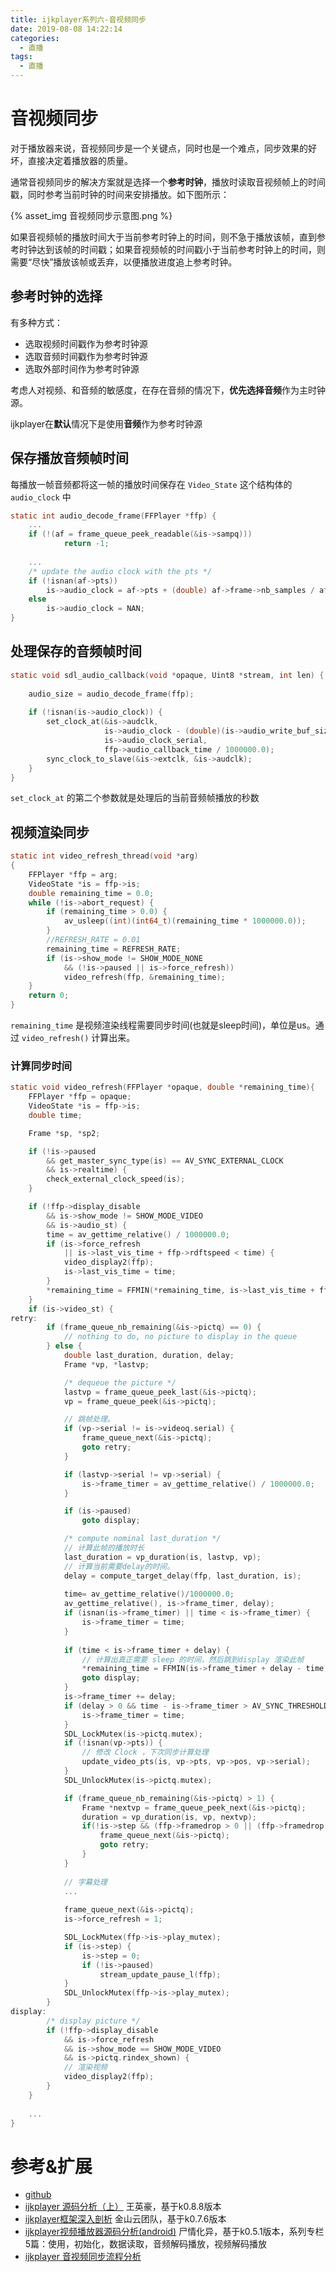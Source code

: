 ```yaml
---
title: ijkplayer系列六-音视频同步
date: 2019-08-08 14:22:14
categories:
  - 直播
tags:
  - 直播
---
```


# 音视频同步

对于播放器来说，音视频同步是一个关键点，同时也是一个难点，同步效果的好坏，直接决定着播放器的质量。

通常音视频同步的解决方案就是选择一个**参考时钟**，播放时读取音视频帧上的时间戳，同时参考当前时钟的时间来安排播放。如下图所示：

{% asset_img 音视频同步示意图.png %}

如果音视频帧的播放时间大于当前参考时钟上的时间，则不急于播放该帧，直到参考时钟达到该帧的时间戳；如果音视频帧的时间戳小于当前参考时钟上的时间，则需要“尽快”播放该帧或丢弃，以便播放进度追上参考时钟。

## 参考时钟的选择

有多种方式：

- 选取视频时间戳作为参考时钟源
- 选取音频时间戳作为参考时钟源
- 选取外部时间作为参考时钟源

考虑人对视频、和音频的敏感度，在存在音频的情况下，**优先选择音频**作为主时钟源。

ijkplayer在**默认**情况下是使用**音频**作为参考时钟源

## 保存播放音频帧时间

每播放一帧音频都将这一帧的播放时间保存在 `Video_State` 这个结构体的 `audio_clock` 中

```c
static int audio_decode_frame(FFPlayer *ffp) {
    ...
    if (!(af = frame_queue_peek_readable(&is->sampq)))
            return -1;
    
    ...
    /* update the audio clock with the pts */
    if (!isnan(af->pts))
        is->audio_clock = af->pts + (double) af->frame->nb_samples / af->frame->sample_rate;
    else
        is->audio_clock = NAN;
}
```

## 处理保存的音频帧时间

```c
static void sdl_audio_callback(void *opaque, Uint8 *stream, int len) {
    
    audio_size = audio_decode_frame(ffp);
    
    if (!isnan(is->audio_clock)) {
        set_clock_at(&is->audclk, 
                     is->audio_clock - (double)(is->audio_write_buf_size) / is->audio_tgt.bytes_per_sec - SDL_AoutGetLatencySeconds(ffp->aout), 
                     is->audio_clock_serial, 
                     ffp->audio_callback_time / 1000000.0);
        sync_clock_to_slave(&is->extclk, &is->audclk);
    }
}
```

`set_clock_at` 的第二个参数就是处理后的当前音频帧播放的秒数

## 视频渲染同步

```c
static int video_refresh_thread(void *arg)
{
    FFPlayer *ffp = arg;
    VideoState *is = ffp->is;
    double remaining_time = 0.0;
    while (!is->abort_request) {
        if (remaining_time > 0.0) {
            av_usleep((int)(int64_t)(remaining_time * 1000000.0));
        }
        //REFRESH_RATE = 0.01
        remaining_time = REFRESH_RATE;
        if (is->show_mode != SHOW_MODE_NONE 
            && (!is->paused || is->force_refresh))
            video_refresh(ffp, &remaining_time);
    }
    return 0;
}
```

`remaining_time` 是视频渲染线程需要同步时间(也就是sleep时间)，单位是us。通过 `video_refresh()` 计算出来。

### 计算同步时间

```c
static void video_refresh(FFPlayer *opaque, double *remaining_time){
    FFPlayer *ffp = opaque;
    VideoState *is = ffp->is;
    double time;

    Frame *sp, *sp2;

    if (!is->paused 
        && get_master_sync_type(is) == AV_SYNC_EXTERNAL_CLOCK 
        && is->realtime) {
        check_external_clock_speed(is);
    }

    if (!ffp->display_disable 
        && is->show_mode != SHOW_MODE_VIDEO 
        && is->audio_st) {
        time = av_gettime_relative() / 1000000.0;
        if (is->force_refresh 
            || is->last_vis_time + ffp->rdftspeed < time) {
            video_display2(ffp);
            is->last_vis_time = time;
        }
        *remaining_time = FFMIN(*remaining_time, is->last_vis_time + ffp->rdftspeed - time);
    }
    if (is->video_st) {
retry:
        if (frame_queue_nb_remaining(&is->pictq) == 0) {
            // nothing to do, no picture to display in the queue
        } else {
            double last_duration, duration, delay;
            Frame *vp, *lastvp;

            /* dequeue the picture */
            lastvp = frame_queue_peek_last(&is->pictq);
            vp = frame_queue_peek(&is->pictq);

            // 跳帧处理。
            if (vp->serial != is->videoq.serial) {
                frame_queue_next(&is->pictq);
                goto retry;
            }

            if (lastvp->serial != vp->serial) {
                is->frame_timer = av_gettime_relative() / 1000000.0;
            }

            if (is->paused)
                goto display;

            /* compute nominal last_duration */
            // 计算此帧的播放时长
            last_duration = vp_duration(is, lastvp, vp);
            // 计算当前需要delay的时间。
            delay = compute_target_delay(ffp, last_duration, is);
            
            time= av_gettime_relative()/1000000.0;
            av_gettime_relative(), is->frame_timer, delay);
            if (isnan(is->frame_timer) || time < is->frame_timer) {
                is->frame_timer = time;
            }
            
            if (time < is->frame_timer + delay) {
                // 计算出真正需要 sleep 的时间，然后跳到display 渲染此帧
                *remaining_time = FFMIN(is->frame_timer + delay - time, *remaining_time);
                goto display;
            }
            is->frame_timer += delay;
            if (delay > 0 && time - is->frame_timer > AV_SYNC_THRESHOLD_MAX) {
                is->frame_timer = time;
            }
            SDL_LockMutex(is->pictq.mutex);
            if (!isnan(vp->pts)) {
                // 修改 Clock ，下次同步计算处理
                update_video_pts(is, vp->pts, vp->pos, vp->serial);
            }
            SDL_UnlockMutex(is->pictq.mutex);

            if (frame_queue_nb_remaining(&is->pictq) > 1) {
                Frame *nextvp = frame_queue_peek_next(&is->pictq);
                duration = vp_duration(is, vp, nextvp);
                if(!is->step && (ffp->framedrop > 0 || (ffp->framedrop && get_master_sync_type(is) != AV_SYNC_VIDEO_MASTER)) && time > is->frame_timer + duration) {
                    frame_queue_next(&is->pictq);
                    goto retry;
                }
            }
            
            // 字幕处理    
            ...
            
            frame_queue_next(&is->pictq);
            is->force_refresh = 1;

            SDL_LockMutex(ffp->is->play_mutex);
            if (is->step) {
                is->step = 0;
                if (!is->paused)
                    stream_update_pause_l(ffp);
            }
            SDL_UnlockMutex(ffp->is->play_mutex);
        }
display:
        /* display picture */
        if (!ffp->display_disable 
            && is->force_refresh 
            && is->show_mode == SHOW_MODE_VIDEO 
            && is->pictq.rindex_shown) {
            // 渲染视频
            video_display2(ffp);
        }
    }
    
    ...
}
```

# 参考&扩展

- [github](https://github.com/bilibili/ijkplayer)
- [ijkplayer 源码分析（上）](https://www.jianshu.com/p/5345ab4cf979) 王英豪，基于k0.8.8版本
- [ijkplayer框架深入剖析](https://cloud.tencent.com/developer/article/1032547) 金山云团队，基于k0.7.6版本
- [ijkplayer视频播放器源码分析(android)](https://www.jianshu.com/p/7d9b86919682) 尸情化异，基于k0.5.1版本，系列专栏5篇：使用，初始化，数据读取，音频解码播放，视频解码播放
- [ijkplayer 音视频同步流程分析](https://www.jianshu.com/p/96217ec4356e)
